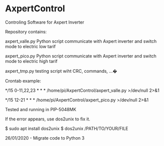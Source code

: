 # AxpertControl
Controling Software for Axpert Inverter

Repository contains:

axpert_valle.py
Python script communicate with Axpert inverter and switch mode to electric low tarif

axpert_pico.py
Python script communicate with Axpert inverter and switch mode to electric high tarif

axpert_tmp.py
testing script wiht CRC, commands, ...�

Crontab example:

*/15 0-11,22,23 * * * /home/pi/AxpertControl/axpert_valle.py >/dev/null 2>&1

*/15 12-21 * * * /home/pi/AxpertControl/axpert_pico.py >/dev/null 2>&1

Tested and running in PIP-5048MK 

If the error appears, use dos2unix to fix it.

 $ sudo apt install dos2unix
 $ dos2unix /PATH/TO/YOUR/FILE

26/01/2020 - Migrate code to Python 3
